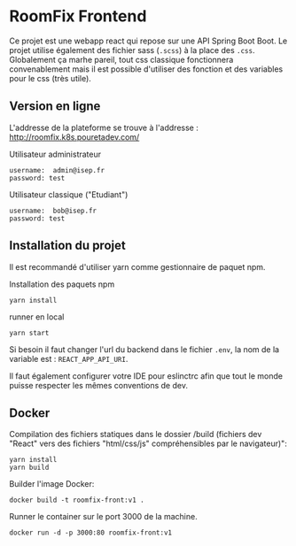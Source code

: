 # RoomFix Frontend

Ce projet est une webapp react qui repose sur une API Spring Boot Boot.
Le projet utilise également des fichier sass (`.scss`) à la place des `.css`. Globalement ça marhe pareil, tout css classique fonctionnera convenablement mais il est possible d'utiliser des fonction et des variables pour le css (très utile).

## Version en ligne 

L'addresse de la plateforme  se trouve à l'addresse : http://roomfix.k8s.pouretadev.com/

Utilisateur administrateur 
```
username:  admin@isep.fr
password: test
```

Utilisateur classique ("Etudiant") 
```
username:  bob@isep.fr
password: test
```

## Installation du projet

Il est recommandé d'utiliser yarn comme gestionnaire de paquet npm.

Installation des paquets npm
```
yarn install
```

runner en local

```
yarn start
```


Si besoin il faut changer l'url du backend dans le fichier `.env`, la nom de la variable est : `REACT_APP_API_URI`.



Il faut également configurer votre IDE pour eslinctrc afin que tout le monde puisse respecter les mêmes conventions de dev.

## Docker

Compilation des fichiers statiques dans le dossier /build (fichiers dev "React" vers  des fichiers "html/css/js" compréhensibles par le navigateur)":
```
yarn install
yarn build
``` 
Builder l'image Docker: 
```
docker build -t roomfix-front:v1 .
```  

Runner le container sur le port 3000 de la machine.  
```
docker run -d -p 3000:80 roomfix-front:v1 
```
